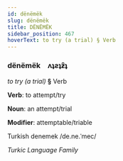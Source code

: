 ```yaml
---
id: dënëmëk
slug: dënëmëk
title: DËNËMËK
sidebar_position: 467
hoverText: to try (a trial) § Verb
---
```


### dënëmëk&emsp;<span kind="abugida">ʌʇƨʇƶ̑ʇ</span>

*to try (a trial)* **§** Verb

**Verb**: to attempt/try

**Noun**: an attempt/trial

**Modifier**: attemptable/triable

Turkish denemek /de.ne.ˈmec/

*Turkic Language Family*